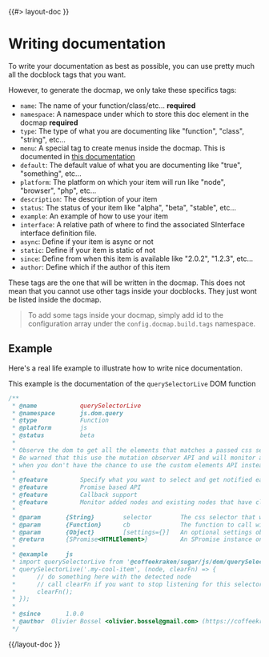 <!--
/**
 * @name            Writing documentation
 * @namespace       doc.docmap
 * @type            Markdown
 * @platform        md
 * @status          stable
 * @menu            Documentation / Docmap           /doc/docmap/writing-documentation
 *
 * @since           2.0.0
 * @author    Olivier Bossel <olivier.bossel@gmail.com> (https://coffeekraken.io)
 */
-->

{{#> layout-doc }}

# Writing documentation

To write your documentation as best as possible, you can use pretty much all the docblock tags that you want.

However, to generate the docmap, we only take these specifics tags:

- `name`: The name of your function/class/etc... **required**
- `namespace`: A namespace under which to store this doc element in the docmap **required**
- `type`: The type of what you are documenting like "function", "class", "string", etc...
- `menu`: A special tag to create menus inside the docmap. This is documented in [this documentation](/doc/docmap/menu)
- `default`: The default value of what you are documenting like "true", "something", etc...
- `platform`: The platform on which your item will run like "node", "browser", "php", etc...
- `description`: The description of your item
- `status`: The status of your item like "alpha", "beta", "stable", etc...
- `example`: An example of how to use your item
- `interface`: A relative path of where to find the associated SInterface interface definition file.
- `async`: Define if your item is async or not
- `static`: Define if your item is static of not
- `since`: Define from when this item is available like "2.0.2", "1.2.3", etc...
- `author`: Define which if the author of this item

These tags are the one that will be written in the docmap. This does not mean that you cannot use other tags inside your docblocks. They just wont be listed inside the docmap.

> To add some tags inside your docmap, simply add id to the configuration array under the `config.docmap.build.tags` namespace.

## Example

Here's a real life example to illustrate how to write nice documentation.

This example is the documentation of the `querySelectorLive` DOM function

```js
/**
 * @name            querySelectorLive
 * @namespace       js.dom.query
 * @type            Function
 * @platform        js
 * @status          beta
 *
 * Observe the dom to get all the elements that matches a passed css selector at any point in time.
 * Be warned that this use the mutation observer API and will monitor all the document for new nodes. Make sure to use it
 * when you don't have the chance to use the custom elements API instead
 *
 * @feature         Specify what you want to select and get notified each time a node like this appears in the dom
 * @feature         Promise based API
 * @feature         Callback support
 * @feature         Monitor added nodes and existing nodes that have class and id attributes updated
 *
 * @param	    {String} 		selector 		The css selector that we are interested in
 * @param 	    {Function} 		cb 				The function to call with the newly added node
 * @param 	    {Object} 		[settings={}] 	An optional settings object to specify things like the rootNode to monitor, etc...
 * @return      {SPromise<HTMLElement>}         An SPromise instance on which to listen for nodes using the "node" event
 *
 * @example 	js
 * import querySelectorLive from '@coffeekraken/sugar/js/dom/querySelectorLive'
 * querySelectorLive('.my-cool-item', (node, clearFn) => {
 * 	    // do something here with the detected node
 *      // call clearFn if you want to stop listening for this selector
 *      clearFn();
 * });
 *
 * @since       1.0.0
 * @author 	Olivier Bossel <olivier.bossel@gmail.com> (https://coffeekraken.io)
 */
```

{{/layout-doc }}
